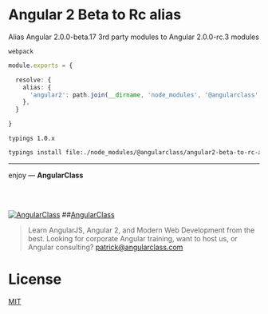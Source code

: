 # Angular 2 Beta to Rc alias
Alias Angular 2.0.0-beta.17 3rd party modules to Angular 2.0.0-rc.3 modules


`webpack`
```typescript
module.exports = {

  resolve: {
    alias: {
      'angular2': path.join(__dirname, 'node_modules', '@angularclass', 'angular2-beta-to-rc-alias', 'dist', 'beta-17'),
    },
  }

}
```

`typings 1.0.x`
```bash
typings install file:./node_modules/@angularclass/angular2-beta-to-rc-alias/src/beta-17/typings.d.ts --global --save
```

___

enjoy — **AngularClass**

<br><br>

[![AngularClass](https://cloud.githubusercontent.com/assets/1016365/9863770/cb0620fc-5af7-11e5-89df-d4b0b2cdfc43.png  "Angular Class")](https://angularclass.com)
##[AngularClass](https://angularclass.com)
> Learn AngularJS, Angular 2, and Modern Web Development from the best.
> Looking for corporate Angular training, want to host us, or Angular consulting? patrick@angularclass.com

# License
 [MIT](/LICENSE)
